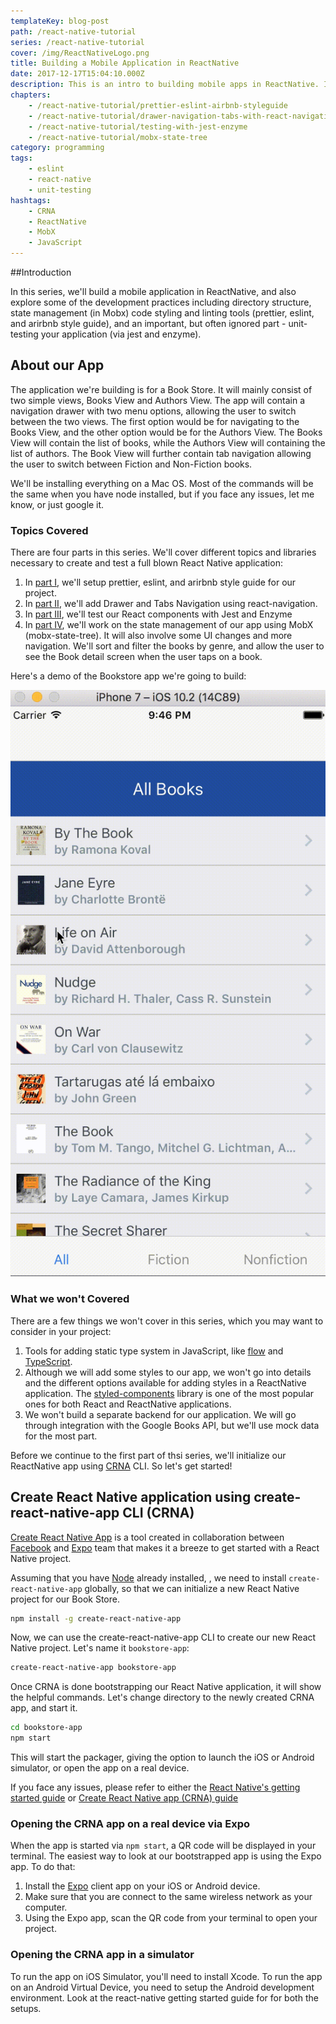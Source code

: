 ```yaml
---
templateKey: blog-post
path: /react-native-tutorial
series: /react-native-tutorial
cover: /img/ReactNativeLogo.png
title: Building a Mobile Application in ReactNative
date: 2017-12-17T15:04:10.000Z
description: This is an intro to building mobile apps in ReactNative. It covers state management in Mobx, code styling and linting tools (prettier, eslint, and arirbnb style guide), and testing the app via jest and enzyme.
chapters:
    - /react-native-tutorial/prettier-eslint-airbnb-styleguide
    - /react-native-tutorial/drawer-navigation-tabs-with-react-navigation
    - /react-native-tutorial/testing-with-jest-enzyme
    - /react-native-tutorial/mobx-state-tree
category: programming
tags:
    - eslint
    - react-native
    - unit-testing
hashtags:
    - CRNA
    - ReactNative
    - MobX
    - JavaScript
---
```


##Introduction

In this series, we'll build a mobile application in ReactNative, and also explore some of the development practices including directory structure, state management (in Mobx) code styling and linting tools (prettier, eslint, and arirbnb style guide), and an important, but often ignored part - unit-testing your application (via jest and enzyme).

## About our App

The application we're building is for a Book Store. It will mainly consist of two simple views, Books View and Authors View. The app will contain a navigation drawer with two menu options, allowing the user to switch between the two views. The first option would be for navigating to the Books View, and the other option would be for the Authors View. The Books View will contain the list of books, while the Authors View will containing the list of authors. The Book View will further contain tab navigation allowing the user to switch between Fiction and Non-Fiction books.

We'll be installing everything on a Mac OS. Most of the commands will be the same when you have node installed, but if you face any issues, let me know, or just google it.

### Topics Covered

There are four parts in this series. We'll cover different topics and libraries necessary to create and test a full blown React Native application: 

1. In [part I](/react-native-tutorial/prettier-eslint-airbnb-styleguide), we'll setup prettier, eslint, and arirbnb style guide for our project.
2. In [part II](/react-native-tutorial/drawer-navigation-tabs-with-react-navigation), we'll add Drawer and Tabs Navigation using react-navigation.
3. In [part III](/react-native-tutorial/testing-with-jest-enzyme), we'll test our React components with Jest and Enzyme
4. In [part IV](/react-native-tutorial/mobx-state-tree), we'll work on the state management of our app using MobX (mobx-state-tree). It will also involve some UI changes and more navigation. We'll sort and filter the books by genre, and allow the user to see the Book detail screen when the user taps on a book.

Here's a demo of the Bookstore app we're going to build:

![ReactNative Bookstore App](react-native_BookList_final-app.gif)

### What we won't Covered

There are a few things we won't cover in this series, which you may want to consider in your project:

1. Tools for adding static type system in JavaScript, like [flow](https://flow.org/) and [TypeScript](https://www.typescriptlang.org/).
2. Although we will add some styles to our app, we won't go into details and the different options available for adding styles in a ReactNative application. The [styled-components](https://github.com/styled-components/styled-components) library is one of the most popular ones for both React and ReactNative applications.
3. We won't build a separate backend for our application. We will go through integration with the Google Books API, but we'll use mock data for the most part.

Before we continue to the first part of thsi series, we'll initialize our ReactNative app using [CRNA](https://github.com/react-community/create-react-native-app) CLI. So let's get started!

## Create React Native application using create-react-native-app CLI (CRNA)

[Create React Native App](https://github.com/react-community/create-react-native-app) is a tool created in collaboration between [Facebook](https://code.facebook.com/) and [Expo](https://expo.io/) team that makes it a breeze to get started with a React Native project.

Assuming that you have [Node](https://nodejs.org/en/download/) already installed, , we need to install `create-react-native-app` globally, so that we can initialize a new React Native project for our Book Store.

```sh
npm install -g create-react-native-app
```

Now, we can use the create-react-native-app CLI to create our new React Native project. Let's name it `bookstore-app`:

```sh
create-react-native-app bookstore-app
```

Once CRNA is done bootstrapping our React Native application, it will show the helpful commands. Let's change directory to the newly created CRNA app, and start it.

```sh
cd bookstore-app
npm start
```

This will start the packager, giving the option to launch the iOS or Android simulator, or open the app on a real device. 

If you face any issues, please refer to either the [React Native's getting started guide](https://facebook.github.io/react-native/docs/getting-started.html) or [Create React Native app (CRNA) guide](https://github.com/react-community/create-react-native-app/blob/master/react-native-scripts/template/README.md)

### Opening the CRNA app on a real device via Expo

When the app is started via `npm start`, a QR code will be displayed in your terminal. The easiest way to look at our bootstrapped app is using the Expo app. To do that:
1. Install the [Expo](https://expo.io/) client app on your iOS or Android device.
2. Make sure that you are connect to the same wireless network as your computer.
3. Using the Expo app, scan the QR code from your terminal to open your project.

### Opening the CRNA app in a simulator

To run the app on iOS Simulator, you'll need to install Xcode. To run the app on an Android Virtual Device, you need to setup the Android development environment. Look at the react-native getting started guide for for both the setups.  
